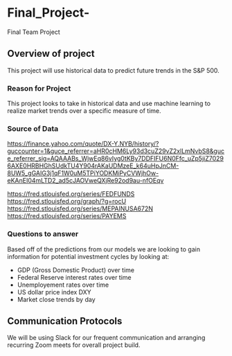 # Final_Project-
Final Team Project 


## Overview of project

This project will use historical data to predict future trends in the S&P 500.


### Reason for Project

This project looks to take in historical data and use machine learning to realize market trends over a specific measure of time.


### Source of Data

https://finance.yahoo.com/quote/DX-Y.NYB/history/?guccounter=1&guce_referrer=aHR0cHM6Ly93d3cuZ29vZ2xlLmNvbS8&guce_referrer_sig=AQAAABs_WjwEq86vIyg0tKBy7DDFIFU6N0Ffc_uZp5jiZ70296AXE0HRBHGhSUdkTU4Y904rAKaUDMzeE_k64uHpJnCM-8UW5_gGAIG3j1qF1W0uM5TPiYODKMiPyCVWjhOw-eKAnEI04mLTD2_ad5cJAOVweQXjRe92od9au-nfOEqv

https://fred.stlouisfed.org/series/FEDFUNDS
https://fred.stlouisfed.org/graph/?g=rocU
https://fred.stlouisfed.org/series/MEPAINUSA672N
https://fred.stlouisfed.org/series/PAYEMS


### Questions to answer

Based off of the predictions from our models we are looking to gain information for potential investment cycles by looking at:

* GDP (Gross Domestic Product) over time
* Federal Reserve interest rates over time
* Unemployement rates over time
* US dollar price index DXY
* Market close trends by day




## Communication Protocols

We will be using Slack for our frequent communication and arranging recurring Zoom meets for overall project build.



